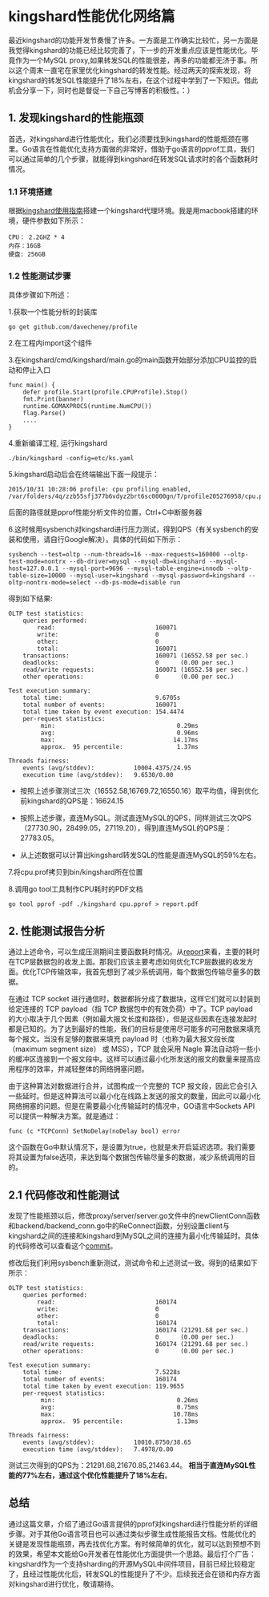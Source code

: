 # kingshard性能优化网络篇

最近kingshard的功能开发节奏慢了许多。一方面是工作确实比较忙，另一方面是我觉得kingshard的功能已经比较完善了，下一步的开发重点应该是性能优化。毕竟作为一个MySQL proxy,如果转发SQL的性能很差，再多的功能都无济于事。所以这个周末一直宅在家里优化kingshard的转发性能。经过两天的探索发现，将kingshard的转发SQL性能提升了18%左右，在这个过程中学到了一下知识。借此机会分享一下，同时也是督促一下自己写博客的积极性。：）

## 1. 发现kingshard的性能瓶颈

首选，对kingshard进行性能优化，我们必须要找到kingshard的性能瓶颈在哪里。Go语言在性能优化支持方面做的非常好，借助于go语言的pprof工具，我们可以通过简单的几个步骤，就能得到kingshard在转发SQL请求时的各个函数耗时情况。

### 1.1 环境搭建
根据[kingshard使用指南](https://github.com/compasses/GOProjects/mysqlproxy/blob/master/doc/KingDoc/how_to_use_kingshard.md)搭建一个kingshard代理环境。我是用macbook搭建的环境，硬件参数如下所示：

```
CPU： 2.2GHZ * 4
内存：16GB
硬盘: 256GB

```

### 1.2 性能测试步骤
具体步骤如下所述：

1.获取一个性能分析的封装库
```
go get github.com/davecheney/profile
```

2.在工程内import这个组件

3.在kingshard/cmd/kingshard/main.go的main函数开始部分添加CPU监控的启动和停止入口

```
func main() {
	defer profile.Start(profile.CPUProfile).Stop()
	fmt.Print(banner)
	runtime.GOMAXPROCS(runtime.NumCPU())
	flag.Parse()
	....
}
```
4.重新编译工程, 运行kingshard

```
./bin/kingshard -config=etc/ks.yaml
```

5.kingshard启动后会在终端输出下面一段提示：

```
2015/10/31 10:28:06 profile: cpu profiling enabled, /var/folders/4q/zzb55sfj377b6vdyz2brt6sc0000gn/T/profile205276958/cpu.pprof
```
后面的路径就是pprof性能分析文件的位置，Ctrl+C中断服务器

6.这时候用sysbench对kingshard进行压力测试，得到QPS（有关sysbench的安装和使用，请自行Google解决）。具体的代码如下所示：

```
sysbench --test=oltp --num-threads=16 --max-requests=160000 --oltp-test-mode=nontrx --db-driver=mysql --mysql-db=kingshard --mysql-host=127.0.0.1 --mysql-port=9696 --mysql-table-engine=innodb --oltp-table-size=10000 --mysql-user=kingshard --mysql-password=kingshard --oltp-nontrx-mode=select --db-ps-mode=disable run

```
得到如下结果:

```
OLTP test statistics:
    queries performed:
        read:                            160071
        write:                           0
        other:                           0
        total:                           160071
    transactions:                        160071 (16552.58 per sec.)
    deadlocks:                           0      (0.00 per sec.)
    read/write requests:                 160071 (16552.58 per sec.)
    other operations:                    0      (0.00 per sec.)

Test execution summary:
    total time:                          9.6705s
    total number of events:              160071
    total time taken by event execution: 154.4474
    per-request statistics:
         min:                                  0.29ms
         avg:                                  0.96ms
         max:                                 14.17ms
         approx.  95 percentile:               1.37ms

Threads fairness:
    events (avg/stddev):           10004.4375/24.95
    execution time (avg/stddev):   9.6530/0.00

```
- 按照上述步骤测试三次（16552.58,16769.72,16550.16）取平均值，得到优化前kingshard的QPS是：16624.15

- 按照上述步骤，直连MySQL。测试直连MySQL的QPS，同样测试三次QPS（27730.90，28499.05，27119.20），得到直连MySQL的QPS是：27783.05。
- 从上述数据可以计算出kingshard转发SQL的性能是直连MySQL的59%左右。

7.将cpu.prof拷贝到bin/kingshard所在位置

8.调用go tool工具制作CPU耗时的PDF文档
```
go tool pprof -pdf ./kingshard cpu.pprof > report.pdf
```

## 2. 性能测试报告分析

通过上述命令，可以生成压测期间主要函数耗时情况。从[report](./report.pdf)来看，主要的耗时在TCP层数据包的收发上面。那我们应该主要考虑如何优化TCP层数据的收发方面。优化TCP传输效率，我首先想到了减少系统调用，每个数据包传输尽量多的数据。

在通过 TCP socket 进行通信时，数据都拆分成了数据块，这样它们就可以封装到给定连接的 TCP payload（指 TCP 数据包中的有效负荷）中了。TCP payload 的大小取决于几个因素（例如最大报文长度和路径），但是这些因素在连接发起时都是已知的。为了达到最好的性能，我们的目标是使用尽可能多的可用数据来填充每个报文。当没有足够的数据来填充 payload 时（也称为最大报文段长度（maximum segment size） 或 MSS），TCP 就会采用 Nagle 算法自动将一些小的缓冲区连接到一个报文段中。这样可以通过最小化所发送的报文的数量来提高应用程序的效率，并减轻整体的网络拥塞问题。

由于这种算法对数据进行合并，试图构成一个完整的 TCP 报文段，因此它会引入一些延时。但是这种算法可以最小化在线路上发送的报文的数量，因此可以最小化网络拥塞的问题。但是在需要最小化传输延时的情况中，GO语言中Sockets API 可以提供一种解决方案。就是通过：
```
func (c *TCPConn) SetNoDelay(noDelay bool) error
```
这个函数在Go中默认情况下，是设置为true，也就是未开启延迟选项。我们需要将其设置为false选项，来达到每个数据包传输尽量多的数据，减少系统调用的目的。

## 2.1 代码修改和性能测试

发现了性能瓶颈以后，修改proxy/server/server.go文件中的newClientConn函数和backend/backend_conn.go中的ReConnect函数，分别设置client与kingshard之间的连接和kingshard到MySQL之间的连接为最小化传输延时。具体的代码修改可以查看这个[commit](https://github.com/compasses/GOProjects/mysqlproxy/commit/6c175d127c7b15b527cedb02876634901f2b9be1)。

修改后我们利用sysbench重新测试，测试命令和上述测试一致。得到的结果如下所示：

```
OLTP test statistics:
    queries performed:
        read:                            160174
        write:                           0
        other:                           0
        total:                           160174
    transactions:                        160174 (21291.68 per sec.)
    deadlocks:                           0      (0.00 per sec.)
    read/write requests:                 160174 (21291.68 per sec.)
    other operations:                    0      (0.00 per sec.)

Test execution summary:
    total time:                          7.5228s
    total number of events:              160174
    total time taken by event execution: 119.9655
    per-request statistics:
         min:                                  0.26ms
         avg:                                  0.75ms
         max:                                 10.78ms
         approx.  95 percentile:               1.13ms

Threads fairness:
    events (avg/stddev):           10010.8750/38.65
    execution time (avg/stddev):   7.4978/0.00
```

测试三次得到的QPS为：21291.68,21670.85,21463.44。 **相当于直连MySQL性能的77%左右，通过这个优化性能提升了18%左右**。

## 总结

通过这篇文章，介绍了通过Go语言提供的pprof对kingshard进行性能分析的详细步骤。对于其他Go语言项目也可以通过类似步骤生成性能报告文档。性能优化的关键是发现性能瓶颈，再去找优化方案。有时候简单的优化，就可以达到预想不到的效果，希望本文能给Go开发者在性能优化方面提供一个思路。最后打个广告：kingshard作为一个支持sharding的开源MySQL中间件项目，目前已经比较稳定了，且经过性能优化后，转发SQL的性能提升了不少。后续我还会在锁和内存方面对kingshard进行优化，敬请期待。

